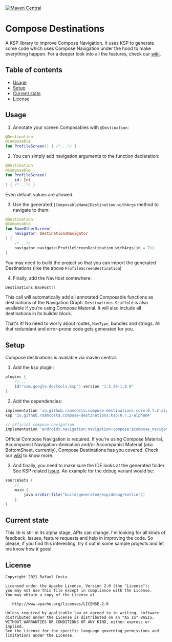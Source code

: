 [![Maven Central](https://maven-badges.herokuapp.com/maven-central/io.github.raamcosta.compose-destinations/core/badge.svg)](https://maven-badges.herokuapp.com/maven-central/io.github.raamcosta.compose-destinations/core)

# Compose Destinations

A KSP library to improve Compose Navigation. It uses KSP to generate some code which uses
Compose Navigation under the hood to make everything happen.
For a deeper look into all the features, check our [wiki](https://github.com/raamcosta/compose-destinations/wiki).

## Table of contents

* [Usage](#usage)
* [Setup](#setup)
* [Current state](#current-state)
* [License](#license)

## Usage

1. Annotate your screen Composables with `@Destination`:

```kotlin
@Destination
@Composable
fun ProfileScreen() { /*...*/ }
```

2. You can simply add navigation arguments to the function declaration:

```kotlin
@Destination
@Composable
fun ProfileScreen(
    id: Int
) { /*...*/ }
```
Even default values are allowed.

3. Use the generated `[ComposableName]Destination.withArgs` method to navigate to them:

```kotlin
@Destination
@Composable
fun SomeOtherScreen(
    navigator: DestinationsNavigator
) {
    /*...*/
    navigator.navigate(ProfileScreenDestination.withArgs(id = 7))
}
```
You may need to build the project so that you can import the generated Destinations (like the above `ProfileScreenDestination`)

4. Finally, add the NavHost somewhere:

```kotlin
Destinations.NavHost()
```
This call will automatically add all annotated Composable functions as destinations of the Navigation Graph.
`Destinations.Scaffold` is also available if you're using Compose Material. It will also include all destinations in its builder block.

That's it! No need to worry about routes, `NavType`, bundles and strings. All that redundant and error-prone code gets generated for you.

## Setup

Compose destinations is available via maven central.

1. Add the ksp plugin:
```gradle
plugins {
    //...
    id("com.google.devtools.ksp") version "1.5.30-1.0.0"
}
```

2. Add the dependencies:
```gradle
implementation 'io.github.raamcosta.compose-destinations:core:0.7.2-alpha04'
ksp 'io.github.raamcosta.compose-destinations:ksp:0.7.2-alpha04'

// official compose navigation
implementation 'androidx.navigation:navigation-compose:$compose_navigation_version'
```
Official Compose Navigation is required.
If you're using Compose Material, Accompanist Navigation-Animation and/or
Accompanist Material (aka BottomSheet, currently), Compose Destinations has you covered.
Check our [wiki](https://github.com/raamcosta/compose-destinations/wiki) to know more.

3. And finally, you need to make sure the IDE looks at the generated folder.
See KSP related [issue](https://github.com/google/ksp/issues/37).
An example for the debug variant would be:
```gradle
sourceSets {
    //...
    main {
        java.srcDir(file("build/generated/ksp/debug/kotlin"))
    }
}
```

## Current state

This lib is still in its alpha stage, APIs can change.
I'm looking for all kinds of feedback, issues, feature requests and help in improving the code. So please, if you find this interesting, try it out in
some sample projects and let me know how it goes!

## License

    Copyright 2021 Rafael Costa

    Licensed under the Apache License, Version 2.0 (the "License");
    you may not use this file except in compliance with the License.
    You may obtain a copy of the License at

       http://www.apache.org/licenses/LICENSE-2.0

    Unless required by applicable law or agreed to in writing, software
    distributed under the License is distributed on an "AS IS" BASIS,
    WITHOUT WARRANTIES OR CONDITIONS OF ANY KIND, either express or implied.
    See the License for the specific language governing permissions and
    limitations under the License.
